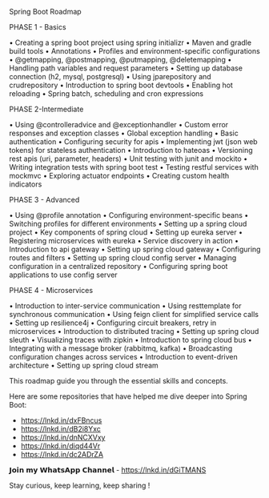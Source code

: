 Spring Boot Roadmap

PHASE 1 - Basics

• Creating a spring boot project using spring initializr
• Maven and gradle build tools
• Annotations
• Profiles and environment-specific configurations
• @getmapping, @postmapping, @putmapping, @deletemapping
• Handling path variables and request parameters
• Setting up database connection (h2, mysql, postgresql)
• Using jparepository and crudrepository
• Introduction to spring boot devtools
• Enabling hot reloading
• Spring batch, scheduling and cron expressions


PHASE 2-Intermediate

• Using @controlleradvice and @exceptionhandler
• Custom error responses and exception classes
• Global exception handling
• Basic authentication
• Configuring security for apis
• Implementing jwt (json web tokens) for stateless authentication
• Introduction to hateoas
• Versioning rest apis (uri, parameter, headers)
• Unit testing with junit and mockito
• Writing integration tests with spring boot test
• Testing restful services with mockmvc
• Exploring actuator endpoints
• Creating custom health indicators


PHASE 3 - Advanced

• Using @profile annotation
• Configuring environment-specific beans
• Switching profiles for different environments
• Setting up a spring cloud project
• Key components of spring cloud
• Setting up eureka server
• Registering microservices with eureka
• Service discovery in action
• Introduction to api gateway
• Setting up spring cloud gateway
• Configuring routes and filters
• Setting up spring cloud config server
• Managing configuration in a centralized repository
• Configuring spring boot applications to use config server


PHASE 4 - Microservices

• Introduction to inter-service communication
• Using resttemplate for synchronous communication
• Using feign client for simplified service calls
• Setting up resilience4j
• Configuring circuit breakers, retry in microservices
• Introduction to distributed tracing
• Setting up spring cloud sleuth
• Visualizing traces with zipkin
• Introduction to spring cloud bus
• Integrating with a message broker (rabbitmq, kafka)
• Broadcasting configuration changes across services
• Introduction to event-driven architecture
• Setting up spring cloud stream

This roadmap guide you through the essential skills and concepts.

Here are some repositories that have helped me dive deeper into Spring Boot:
 - https://lnkd.in/dxFBncus
 - https://lnkd.in/dB2i8Yxc
 - https://lnkd.in/dnNCXVxy
 - https://lnkd.in/diqd44Vr
 - https://lnkd.in/dc2ADrZA

𝗝𝗼𝗶𝗻 𝗺𝘆 𝗪𝗵𝗮𝘁𝘀𝗔𝗽𝗽 𝗖𝗵𝗮𝗻𝗻𝗲𝗹 - ‎https://lnkd.in/dGiTMANS

Stay curious, keep learning, keep sharing !